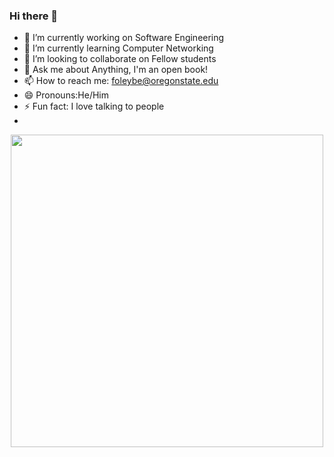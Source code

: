 ### Hi there 👋

<!--
**Benjaminfoley/Benjaminfoley** is a ✨ _special_ ✨ repository because its `README.md` (this file) appears on your GitHub profile.

Here are some ideas to get you started:

-->
- 🔭 I’m currently working on Software Engineering
- 🌱 I’m currently learning Computer Networking
- 👯 I’m looking to collaborate on Fellow students
- 💬 Ask me about Anything, I'm an open book!
- 📫 How to reach me: foleybe@oregonstate.edu
- 😄 Pronouns:He/Him
- ⚡ Fun fact: I love talking to people 
- 

<div id="header" align="center">
  <img src="https://media.giphy.com/media/HLB0nLA36GCCo6JuB5/giphy.gif" width="500"/>
</div>
